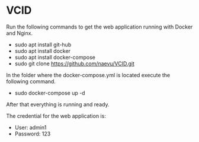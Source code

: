 # VCID

Run the following commands to get the web application running with Docker and Nginx.

* sudo apt install git-hub
* sudo apt install docker
* sudo apt install docker-compose
* sudo git clone https://github.com/naevu/VCID.git

In the folder where the docker-compose.yml is located execute the following command.
* sudo docker-compose up -d

After that everything is running and ready.

The credential for the web application is:
* User: admin1
* Password: 123
